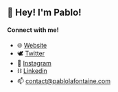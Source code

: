 ## 👋 Hey! I'm Pablo!


#### Connect with me!
- 🌐 [Website](https://pablolafontaine.com)
- 🕊 [Twitter](https://twitter.com/kouhaidev_)
- 📸 [Instagram](https://instagram.com/pablolafontaine1)
- ⛓ [Linkedin](https://linkedin.com/in/pablo-lafontaine)
- 📫 contact@pablolafontaine.com
